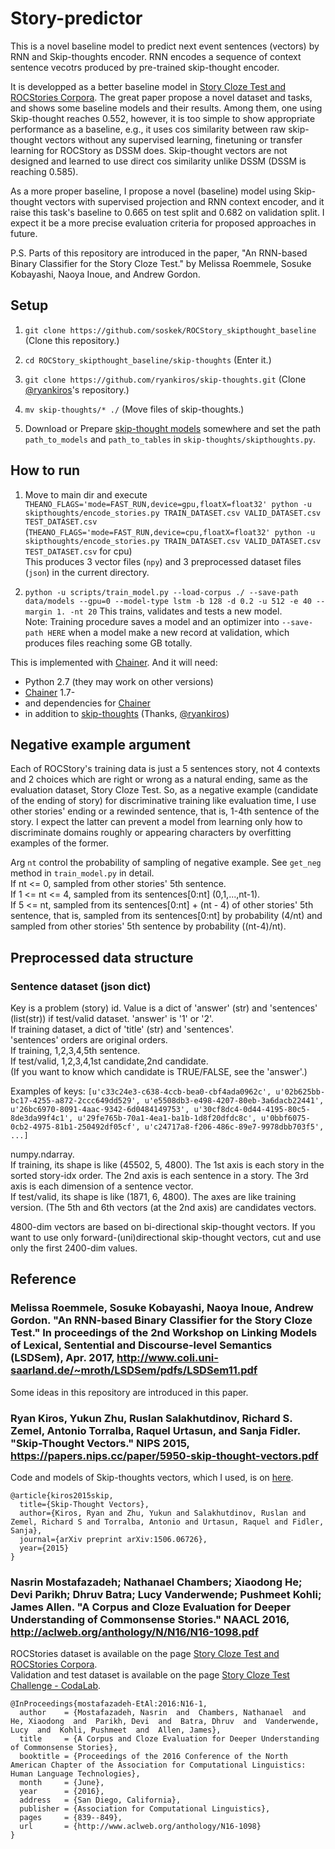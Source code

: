 # Story-predictor

This is a novel baseline model
to predict next event sentences (vectors) by RNN and Skip-thoughts encoder.
RNN encodes a sequence of context sentence vecotrs produced by pre-trained skip-thought encoder.

It is developped as a better baseline model in [Story Cloze Test and ROCStories Corpora](http://cs.rochester.edu/nlp/rocstories/).
The great paper propose a novel dataset and tasks, and shows some baseline models and their results.
Among them, one using Skip-thought reaches 0.552, however,
it is too simple to show appropriate performance as a baseline,
e.g., it uses cos similarity between raw skip-thought vectors without any supervised learning, finetuning or transfer learning for ROCStory as DSSM does.
Skip-thought vectors are not designed and learned to use direct cos similarity unlike DSSM (DSSM is reaching 0.585).

As a more proper baseline, I propose a novel (baseline) model using Skip-thought vectors with supervised projection and RNN context encoder,
and it raise this task's baseline to 0.665 on test split and 0.682 on validation split.
I expect it be a more precise evaluation criteria for proposed approaches in future.

P.S. Parts of this repository are introduced in the paper, "An RNN-based Binary Classifier for the Story Cloze Test." by Melissa Roemmele, Sosuke Kobayashi, Naoya Inoue, and Andrew Gordon.

## Setup

1. `git clone https://github.com/soskek/ROCStory_skipthought_baseline` (Clone this repository.)

2. `cd ROCStory_skipthought_baseline/skip-thoughts` (Enter it.)

3. `git clone https://github.com/ryankiros/skip-thoughts.git` (Clone [@ryankiros](https://github.com/ryankiros)'s repository.)

4. `mv skip-thoughts/* ./` (Move files of skip-thoughts.)

5. Download or Prepare [skip-thought models](https://github.com/ryankiros/skip-thoughts) somewhere
   and set the path `path_to_models` and `path_to_tables` in `skip-thoughts/skipthoughts.py`.


## How to run

1. Move to main dir and execute `THEANO_FLAGS='mode=FAST_RUN,device=gpu,floatX=float32' python -u skipthoughts/encode_stories.py TRAIN_DATASET.csv VALID_DATASET.csv TEST_DATASET.csv`  
   (`THEANO_FLAGS='mode=FAST_RUN,device=cpu,floatX=float32' python -u skipthoughts/encode_stories.py TRAIN_DATASET.csv VALID_DATASET.csv TEST_DATASET.csv` for cpu)  
   This produces 3 vector files (`npy`) and 3 preprocessed dataset files (`json`) in the current directory.

2. `python -u scripts/train_model.py --load-corpus ./ --save-path data/models --gpu=0 --model-type lstm -b 128 -d 0.2 -u 512 -e 40 --margin 1. -nt 20`
   This trains, validates and tests a new model.  
   Note: Training procedure saves a model and an optimizer into `--save-path HERE` when a model make a new record at validation, which produces files reaching some GB totally.


This is implemented with [Chainer](https://github.com/pfnet/chainer).
And it will need:

- Python 2.7 (they may work on other versions)
- [Chainer](https://github.com/pfnet/chainer) 1.7-
- and dependencies for [Chainer](https://github.com/pfnet/chainer)
- in addition to [skip-thoughts](https://github.com/ryankiros/skip-thoughts) (Thanks, [@ryankiros](https://github.com/ryankiros))


## Negative example argument

Each of ROCStory's training data is just a 5 sentences story,
not 4 contexts and 2 choices which are right or wrong as a natural ending,
same as the evaluation dataset, Story Cloze Test.
So, as a negative example (candidate of the ending of story) for discriminative training like evaluation time,
I use other stories' ending or a rewinded sentence, that is, 1-4th sentence of the story.
I expect the latter can prevent a model from learning only how to discriminate domains roughly or appearing characters
by overfitting examples of the former.

Arg `nt` control the probability of sampling of negative example. See `get_neg` method in `train_model.py` in detail.  
If nt <= 0, sampled from other stories' 5th sentence.  
If 1 <= nt <= 4, sampled from its sentences\[0:nt\] (0,1,...,nt-1).  
If 5 <= nt, sampled from its sentences\[0:nt\] + (nt - 4) of other stories' 5th sentence,
that is, sampled from its sentences\[0:nt\] by probability (4/nt)
and sampled from other stories' 5th sentence by probability ((nt-4)/nt).


## Preprocessed data structure

### Sentence dataset (json dict)

Key is a problem (story) id.
Value is a dict of 'answer' (str) and 'sentences' (list(str)) if test/valid dataset. 'answer' is '1' or '2'.  
If training dataset, a dict of 'title' (str) and 'sentences'.  
'sentences' orders are original orders.  
If training, 1,2,3,4,5th sentence.  
If test/valid, 1,2,3,4,1st candidate,2nd candidate.  
(If you want to know which candidate is TRUE/FALSE,
see the 'answer'.)

Examples of keys: ` [u'c33c24e3-c638-4ccb-bea0-cbf4ada0962c', u'02b625bb-bc17-4255-a872-2ccc649dd529', u'e5508db3-e498-4207-80eb-3a6dacb22441', u'26bc6970-8091-4aac-9342-6d0484149753', u'30cf8dc4-0d44-4195-80c5-8de3da99f4c1', u'29fe765b-70a1-4ea1-ba1b-1d8f20dfdc8c', u'0bbf6075-0cb2-4975-81b1-250492df05cf', u'c24717a8-f206-486c-89e7-9978dbb703f5', ...] `


numpy.ndarray.  
If training, its shape is like (45502, 5, 4800). The 1st axis is each story in the sorted story-idx order. The 2nd axis is each sentence in a story. The 3rd axis is each dimension of a sentence vector.  
If test/valid, its shape is like (1871, 6, 4800). The axes are like training version. (The 5th and 6th vectors (at the 2nd axis) are candidates vectors.

4800-dim vectors are based on bi-directional skip-thought vectors. If you want to use only forward-(uni)directional skip-thought vectors, cut and use only the first 2400-dim values.


## Reference

### Melissa Roemmele, Sosuke Kobayashi, Naoya Inoue, Andrew Gordon. "An RNN-based Binary Classifier for the Story Cloze Test." In proceedings of the 2nd Workshop on Linking Models of Lexical, Sentential and Discourse-level Semantics (LSDSem), Apr. 2017, http://www.coli.uni-saarland.de/~mroth/LSDSem/pdfs/LSDSem11.pdf

Some ideas in this repository are introduced in this paper.


### Ryan Kiros, Yukun Zhu, Ruslan Salakhutdinov, Richard S. Zemel, Antonio Torralba, Raquel Urtasun, and Sanja Fidler. "Skip-Thought Vectors." NIPS 2015, https://papers.nips.cc/paper/5950-skip-thought-vectors.pdf

Code and models of Skip-thoughts vectors, which I used, is on [here](https://github.com/ryankiros/skip-thoughts).

```
@article{kiros2015skip,
  title={Skip-Thought Vectors},
  author={Kiros, Ryan and Zhu, Yukun and Salakhutdinov, Ruslan and Zemel, Richard S and Torralba, Antonio and Urtasun, Raquel and Fidler, Sanja},
  journal={arXiv preprint arXiv:1506.06726},
  year={2015}
}
```

### Nasrin Mostafazadeh; Nathanael Chambers; Xiaodong He; Devi Parikh; Dhruv Batra; Lucy Vanderwende; Pushmeet Kohli; James Allen. "A Corpus and Cloze Evaluation for Deeper Understanding of Commonsense Stories." NAACL 2016, http://aclweb.org/anthology/N/N16/N16-1098.pdf

ROCStories dataset is available on the page [Story Cloze Test and ROCStories Corpora](http://cs.rochester.edu/nlp/rocstories/).  
Validation and test dataset is available on the page [Story Cloze Test Challenge - CodaLab](https://competitions.codalab.org/competitions/15333).

```
@InProceedings{mostafazadeh-EtAl:2016:N16-1,
  author    = {Mostafazadeh, Nasrin  and  Chambers, Nathanael  and  He, Xiaodong  and  Parikh, Devi  and  Batra, Dhruv  and  Vanderwende, Lucy  and  Kohli, Pushmeet  and  Allen, James},
  title     = {A Corpus and Cloze Evaluation for Deeper Understanding of Commonsense Stories},
  booktitle = {Proceedings of the 2016 Conference of the North American Chapter of the Association for Computational Linguistics: Human Language Technologies},
  month     = {June},
  year      = {2016},
  address   = {San Diego, California},
  publisher = {Association for Computational Linguistics},
  pages     = {839--849},
  url       = {http://www.aclweb.org/anthology/N16-1098}
}
```
